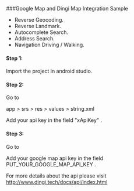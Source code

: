 ###Google Map and Dingi Map Integration Sample

 - Reverse Geocoding.
 - Reverse Landmark.
 - Autocomplete Search.
 - Address Search.
 - Navigation Driving / Walking.


#### Step 1:

Import the project in android studio.

#### Step 2:  

  Go to 

  app > srs > res > values > string.xml

  Add your api key in the field "xApiKey" .
  
#### Step 3:

 Go to 
 
 Add your google map api key in the field PUT_YOUR_GOOGLE_MAP_API_KEY .


For more details about the api please visit http://www.dingi.tech/docs/api/index.html

